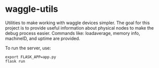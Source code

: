# waggle-utils
Utilities to make working with waggle devices simpler. The goal for this project is to provide useful information about physical nodes to make the debug process easier. Commands like: loadaverage, memory info, machineID, and uptime are provided. 

To run the server, use:

```
export FLASK_APP=app.py
flask run
```
